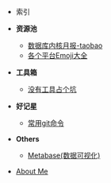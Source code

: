 - 索引

- **资源池**

  - [数据库内核月报-taobao](http://mysql.taobao.org/monthly/)
  - [各个平台Emoji大全](https://emojipedia.org/)

- **工具箱**

  - [没有工具占个坑](code/python/落网音乐所有专辑封面.md)

- **好记星**

  - [常用git命令](treasure/doc/常用git命令.md)

- **Others**
  - [Metabase(数据可视化)](treasure/doc/在Docker中玩一下Metabase.md)
  

- [About Me](README.md)


